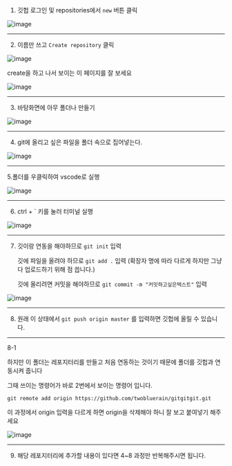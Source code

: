 1. 깃헙 로그인 및 repositories에서 `new` 버튼 클릭

![image](https://user-images.githubusercontent.com/101780699/175225710-6e413145-f374-4f64-95eb-5f01e41a94e9.png)



---



2. 이름만 쓰고 `Create repository` 클릭



![image](https://user-images.githubusercontent.com/101780699/175225882-555adec9-8f45-4a06-8603-0d1a1824564d.png)

create을 하고 나서 보이는 이 페이지를 잘 보세요

![image](https://user-images.githubusercontent.com/101780699/175227119-da32f54c-b3e1-47e5-a19f-91ba4d1ede7f.png)

---



3. 바탕화면에 아무 폴더나 만들기

![image](https://user-images.githubusercontent.com/101780699/175226066-ed8b15a0-9135-4681-97e0-55deed0dd285.png)



---

4. git에 올리고 싶은 파일을 폴더 속으로 집어넣는다.

![image](https://user-images.githubusercontent.com/101780699/175226423-34a0f254-cf92-4f7b-924a-63fab65705c1.png)

---

5.폴더를 우클릭하여 vscode로 실행

![image](https://user-images.githubusercontent.com/101780699/175226135-358e928e-b893-4cf7-b124-d128ee79bc8e.png)



---



6. ctrl + ` 키를 눌러 터미널 실행 

![image](https://user-images.githubusercontent.com/101780699/175226486-0dc49742-4ff1-4415-9cd9-39cb58522c95.png)



---



7. 깃이랑 연동을 해야하므로 `git init` 입력

   깃에 파일을 올려야 하므로 `git add .` 입력 (확장자 명에 따라 다르게 하지만 그냥 다 업로드하기 위해 점 씁니다.)

   깃에 올리려면 커밋을 해야하므로 `git commit -m "커밋하고싶은텍스트"` 입력

   

![image](https://user-images.githubusercontent.com/101780699/175226878-c1c23b8a-acf9-40f0-886c-6cb4629993fa.png)

---



8. 원래 이 상태에서 `git push origin master` 를 입력하면 깃헙에 올릴 수 있습니다.

   

---



8-1

하지만 이 폴더는 레포지터리를 만들고 처음 연동하는 것이기 때문에 폴더를 깃헙과 연동시켜 줍니다

그때 쓰이는 명령어가 바로 2번에서 보이는 명령어 입니다.

`git remote add origin https://github.com/twobluerain/gitgitgit.git`

이 과정에서 origin 입력을 다르게 하면 origin을 삭제해야 하니 잘 보고 붙여넣기 해주세요



![image](https://user-images.githubusercontent.com/101780699/175227345-a56a340f-cf8b-4cf5-bf4c-f33a4a967dc1.png)



---



9. 해당 레포지터리에 추가할 내용이 있다면 4~8 과정만 반복해주시면 됩니다.